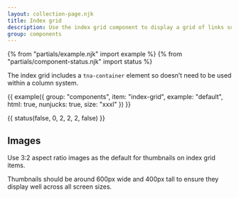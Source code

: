 ```yaml
---
layout: collection-page.njk
title: Index grid
description: Use the index grid component to display a grid of links such as displaying a list of all child pages in a hierarchy.
group: components
---
```


{% from "partials/example.njk" import example %}
{% from "partials/component-status.njk" import status %}

The index grid includes a `tna-container` element so doesn’t need to be used within a column system.

{{ example({ group: "components", item: "index-grid", example: "default", html: true, nunjucks: true, size: "xxxl" }) }}

{{ status(false, 0, 2, 2, 2, false) }}

## Images

Use 3:2 aspect ratio images as the default for thumbnails on index grid items.

Thumbnails should be around 600px wide and 400px tall to ensure they display well across all screen sizes.
